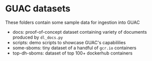 # GUAC datasets

These folders contain some sample data for ingestion into GUAC

- docs: proof-of-concept dataset containing variety of documents produced by `dl_docs.py`
- scripts: demo scripts to showcase GUAC's capabililies
- some-sboms: tiny dataset of a handful of `gcr.io` containers
- top-dh-sboms: dataset of top 100+ dockerhub containers
